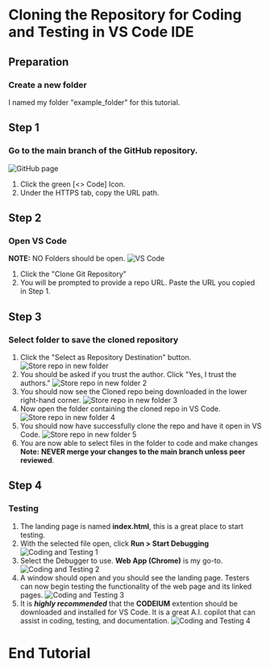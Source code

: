 # Cloning the Repository for Coding and Testing in VS Code IDE

## Preparation
### Create a new folder
I named my folder "example_folder" for this tutorial.

## Step 1 
### Go to the main branch of the GitHub repository.
![GitHub page](https://github.com/bjgill33/6th-Street-Pizza/blob/gill-working_branch/Group_6-Documentation/images_for_cloning_repo/GitHub_copy_url.png)
1. Click the green [<> Code] Icon.
2. Under the HTTPS tab, copy the URL path.

## Step 2
### Open VS Code 
**NOTE:** NO Folders should be open.
![VS Code](https://github.com/bjgill33/6th-Street-Pizza/blob/gill-working_branch/Group_6-Documentation/images_for_cloning_repo/VSCode_clone_repo.png)
1. Click the "Clone Git Repository"
2. You will be prompted to provide a repo URL. Paste the URL you copied in Step 1.

## Step 3
### Select folder to save the cloned repository  
1. Click the "Select as Repository Destination" button.
![Store repo in new folder](https://github.com/bjgill33/6th-Street-Pizza/blob/gill-working_branch/Group_6-Documentation/images_for_cloning_repo/VSCode_clone_repo_folder_select.png)
2. You should be asked if you trust the author. Click "Yes, I trust the authors."
![Store repo in new folder 2](https://github.com/bjgill33/6th-Street-Pizza/blob/gill-working_branch/Group_6-Documentation/images_for_cloning_repo/VSCode_clone_repo_trust.png)
3. You should now see the Cloned repo being downloaded in the lower right-hand corner.
![Store repo in new folder 3](https://github.com/bjgill33/6th-Street-Pizza/blob/gill-working_branch/Group_6-Documentation/images_for_cloning_repo/VSCode_clone_repo_download.png)
4. Now open the folder containing the cloned repo in VS Code.
![Store repo in new folder 4](https://github.com/bjgill33/6th-Street-Pizza/blob/gill-working_branch/Group_6-Documentation/images_for_cloning_repo/VSCode_clone_repo_open.png)
5. You should now have successfully clone the repo and have it open in VS Code.
![Store repo in new folder 5](https://github.com/bjgill33/6th-Street-Pizza/blob/gill-working_branch/Group_6-Documentation/images_for_cloning_repo/VSCode_clone_repo_success.png)
6. You are now able to select files in the folder to code and make changes **Note:** **NEVER merge your changes to the main branch unless peer reviewed**.

## Step 4
### Testing
1. The landing page is named **index.html**, this is a great place to start testing.
2. With the selected file open, click **Run > Start Debugging**
![Coding and Testing 1](https://github.com/bjgill33/6th-Street-Pizza/blob/gill-working_branch/Group_6-Documentation/images_for_cloning_repo/VSCode_clone_repo_run_debug.png)
3. Select the Debugger to use. **Web App (Chrome)** is my go-to.
![Coding and Testing 2](https://github.com/bjgill33/6th-Street-Pizza/blob/gill-working_branch/Group_6-Documentation/images_for_cloning_repo/VSCode_clone_repo_run_debog_2.png)
4. A window should open and you should see the landing page.  Testers can now begin testing the functionality of the web page and its linked pages.
![Coding and Testing 3](https://github.com/bjgill33/6th-Street-Pizza/blob/gill-working_branch/Group_6-Documentation/images_for_cloning_repo/VSCode_clone_repo_view_HTML_localhost.png)
5. It is ***highly recommended*** that the **CODEIUM** extention should be downloaded and installed for VS Code.  It is a great A.I. copilot that can assist in coding, testing, and documentation.
![Coding and Testing 4](https://github.com/bjgill33/6th-Street-Pizza/blob/gill-working_branch/Group_6-Documentation/images_for_cloning_repo/VSCode_clone_repo_CODEIUM_extention.png)

# End Tutorial










   




